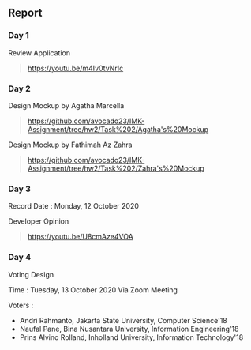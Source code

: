 ## Report
### Day 1
Review Application
> https://youtu.be/m4Iv0tvNrIc
### Day 2
Design Mockup by Agatha Marcella
> https://github.com/avocado23/IMK-Assignment/tree/hw2/Task%202/Agatha's%20Mockup

Design Mockup by Fathimah Az Zahra
> https://github.com/avocado23/IMK-Assignment/tree/hw2/Task%202/Zahra's%20Mockup
### Day 3
Record Date : Monday, 12 October 2020

Developer Opinion
> https://youtu.be/U8cmAze4VOA
### Day 4
Voting Design

Time : Tuesday, 13 October 2020 Via Zoom Meeting
>

Voters :
- Andri Rahmanto, Jakarta State University, Computer Science'18
- Naufal Pane, Bina Nusantara University, Information Engineering'18
- Prins Alvino Rolland, Inholland University, Information Technology'18
